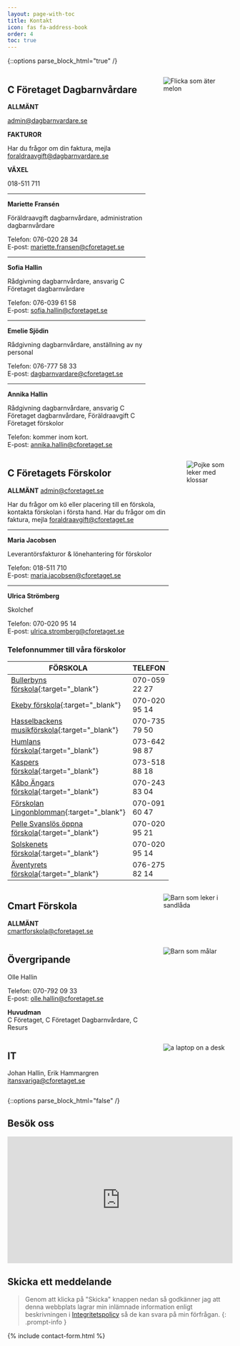 ```yaml
---
layout: page-with-toc
title: Kontakt
icon: fas fa-address-book
order: 4
toc: true
---
```


{::options parse_block_html="true" /}

<div class="flex-container">
  <div class="column_1">

## C Företaget Dagbarnvårdare

**ALLMÄNT**

<admin@dagbarnvardare.se>

**FAKTUROR**

Har du frågor om din faktura, mejla <foraldraavgift@dagbarnvardare.se>

**VÄXEL**

018-511 711

  
- - - - - -

**Mariette Fransén**

Föräldraavgift dagbarnvårdare, administration dagbarnvårdare

Telefon: 076-020 28 34  
E-post: <mariette.fransen@cforetaget.se>

- - - - - -

**Sofia Hallin**

Rådgivning dagbarnvårdare, ansvarig C Företaget dagbarnvårdare

Telefon: 076-039 61 58  
E-post: <sofia.hallin@cforetaget.se>

- - - - - -

**Emelie Sjödin**

Rådgivning dagbarnvårdare, anställning av ny personal

Telefon: 076-777 58 33  
E-post: <dagbarnvardare@cforetaget.se>

- - - - - -

**Annika Hallin**

Rådgivning dagbarnvårdare, ansvarig C Företaget dagbarnvårdare, Föräldraavgift C Företaget förskolor

Telefon: kommer inom kort.  
E-post: <annika.hallin@cforetaget.se>

  </div>
  <div class="column_2">

![Flicka som äter melon](https://www.cforetaget.se/wp-content/uploads/2022/02/girl-846357_1920-copy.webp)
  </div>  
</div>

<div style="clear: both;"></div> 

<div class="flex-container">
  <div class="column_1">
  
## C Företagets Förskolor

**ALLMÄNT**
<admin@cforetaget.se>

Har du frågor om kö eller placering till en förskola, kontakta förskolan i första hand. Har du frågor om din faktura, mejla <foraldraavgift@cforetaget.se>

- - - - - -

**Maria Jacobsen**

Leverantörsfakturor &amp; lönehantering för förskolor

Telefon: 018-511 710  
E-post: <maria.jacobsen@cforetaget.se>

- - - - - -

**Ulrica Strömberg**

Skolchef

Telefon: 070-020 95 14  
E-post: <ulrica.stromberg@cforetaget.se>

### Telefonnummer till våra förskolor

<div class="table-wrapper">

| FÖRSKOLA | TELEFON |
| ----------- | ----------- |
| [Bullerbyns förskola](http://www.bullerbyns-forskola.se/){:target="_blank"} | 070-059 22 27 |
| [Ekeby förskola](http://ekebyforskola.se/){:target="_blank"} | 070-020 95 14 |
| [Hasselbackens musikförskola](http://www.hasselbacken.nu/){:target="_blank"} | 070-735 79 50 |
| [Humlans förskola](http://humlans.nu/){:target="_blank"} | 073-642 98 87 |
| [Kaspers förskola](http://www.forskolankasper.se/){:target="_blank"} | 073-518 88 18 |
| [Kåbo Ängars förskola](http://kaboangar.se/){:target="_blank"} | 070-243 83 04 |
| [Förskolan Lingonblomman](http://lingonblommans.se/){:target="_blank"} | 070-091 60 47 |
| [Pelle Svanslös öppna förskola](http://xn--svansls-f1a.se/){:target="_blank"} | 070-020 95 21 |
| [Solskenets förskola](http://solskenetsforskola.se/){:target="_blank"} | 070-020 95 14 |
| [Äventyrets förskola](https://aventyretsforskola.se/){:target="_blank"} | 076-275 82 14 |

</div>
  
  </div>
  <div class="column_2">

![Pojke som leker med klossar](https://www.cforetaget.se/wp-content/uploads/2022/02/little-boy-playing-home-scaled-1-768x512-1.webp)
 
  </div>  
</div>

<div style="clear: both;"></div> 

<div class="flex-container">
  <div class="column_1">
  
## Cmart Förskola

**ALLMÄNT**  
[ ](mailto:admin@dagbarnvardare.se)<cmartforskola@cforetaget.se>
  </div>
  <div class="column_2">

![Barn som leker i sandlåda](https://www.cforetaget.se/wp-content/uploads/2022/02/cmart-forskola.webp)
 
  </div>  
</div>

<div style="clear: both;"></div> 

<div class="flex-container">
  <div class="column_1">
  
## Övergripande

Olle Hallin

Telefon: 070-792 09 33  
E-post: <olle.hallin@cforetaget.se>

**Huvudman**  
C Företaget, C Företaget Dagbarnvårdare, C Resurs
  </div>
  <div class="column_2">

![Barn som målar](https://www.cforetaget.se/wp-content/uploads/2022/02/close-up-kids-painting-with-brushes-together.webp)
 
  </div>  
</div>

<div style="clear: both;"></div> 

<div class="flex-container">
  <div class="column_1">
  
## IT

Johan Hallin, Erik Hammargren  
[i](mailto:cmartforskola@cforetaget.se)[tansvariga@cforetaget.se](mailto:itansvariga@cforetaget.se)
  </div>
  <div class="column_2">

![a laptop on a desk](https://www.cforetaget.se/wp-content/uploads/2022/02/mia-baker-klRB1BB9pV8-unsplash-scaled.jpg)
 
  </div>  
</div>

<div style="clear: both;"></div> 

{::options parse_block_html="false" /}

## Besök oss

<div class="iframe-container">
  <iframe src="https://www.google.com/maps/embed?pb=!1m18!1m12!1m3!1d3369.0993464778862!2d17.612911060834243!3d59.861122380498436!2m3!1f0!2f0!3f0!3m2!1i1024!2i768!4f13.1!3m3!1m2!1s0x465fcb8b838e7861%3A0xae6b4513a9088058!2sGeijersgatan%2034%2C%20752%2026%20Uppsala!5e0!3m2!1ssv!2sse!4v1657269884702!5m2!1ssv!2sse" width="798" height="450" style="border:0;" allowfullscreen="" loading="lazy" referrerpolicy="no-referrer-when-downgrade"></iframe>
</div>

## Skicka ett meddelande

> Genom att klicka på "Skicka" knappen nedan så godkänner jag att denna webbplats lagrar min inlämnade information enligt beskrivningen i [Integritetspolicy](http://www.cforetaget.se/integritetspolicy) så de kan svara på min förfrågan. 
{: .prompt-info }

{% include contact-form.html %}

<style>
  .flex-container {
    display: flex;
    flex-direction: row;
  }
  .flex-container .column_1 {
    flex-basis:66.66%;
    margin-right: 20px;
  }
  .flex-container .column_2 {
    flex-basis:33.33%;
    margin-left: 20px;
  }
  button {
    background: #ff8200; 
    letter-spacing: 1px;
    font-size: .9375rem;
    text-transform: uppercase;
    font-weight: 500;
    border-radius: 10px;
    color: #fff;
    line-height: 1;
    padding: 1.367em 2.5em;
    border: none;
  }
  button:hover {
    background: #ffd04d;
  }

  .iframe-container {
    overflow: hidden;
    padding-top: 56.25%; /* 16:9*/
    position: relative;
  }

  .iframe-container iframe {
    border: 0;
    height: 100%;
    left: 0;
    position: absolute;
    top: 0;
    width: 100%;
  }

  @media all and (max-width: 768px) {
    .flex-container {
      flex-direction: column;
    }
  }
</style>